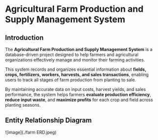 # Agricultural Farm Production and Supply Management System

## Introduction

The **Agricultural Farm Production and Supply Management System** is a database-driven project designed to help farmers and agricultural organizations effectively manage and monitor their farming activities. 

This system records and organizes essential information about **fields, crops, fertilizers, workers, harvests, and sales transactions**, enabling users to track all stages of farm production from planting to sale.

By maintaining accurate data on input costs, harvest yields, and sales performance, the system helps farmers **evaluate production efficiency**, **reduce input waste**, and **maximize profits** for each crop and field across planting seasons.


## Entity Relationship Diagram
![image](./farm ERD.jpeg)


